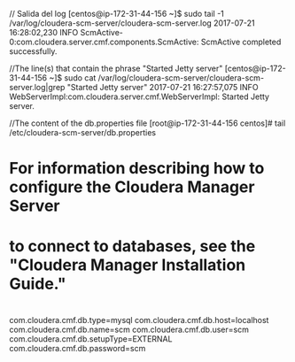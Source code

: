// Salida del log
[centos@ip-172-31-44-156 ~]$ sudo tail -1 /var/log/cloudera-scm-server/cloudera-scm-server.log
2017-07-21 16:28:02,230 INFO ScmActive-0:com.cloudera.server.cmf.components.ScmActive: ScmActive completed successfully.


//The line(s) that contain the phrase "Started Jetty server"
[centos@ip-172-31-44-156 ~]$ sudo cat /var/log/cloudera-scm-server/cloudera-scm-server.log|grep "Started Jetty server"
2017-07-21 16:27:57,075 INFO WebServerImpl:com.cloudera.server.cmf.WebServerImpl: Started Jetty server.

//The content of the db.properties file
[root@ip-172-31-44-156 centos]# tail /etc/cloudera-scm-server/db.properties
#
# For information describing how to configure the Cloudera Manager Server
# to connect to databases, see the "Cloudera Manager Installation Guide."
#
com.cloudera.cmf.db.type=mysql
com.cloudera.cmf.db.host=localhost
com.cloudera.cmf.db.name=scm
com.cloudera.cmf.db.user=scm
com.cloudera.cmf.db.setupType=EXTERNAL
com.cloudera.cmf.db.password=scm


